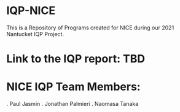 # IQP-NICE
This is a Repository of Programs created for NICE during our 2021 Nantucket IQP Project.

# Link to the IQP report: TBD

# NICE IQP Team Members:
. Paul Jasmin
. Jonathan Palmieri 
. Naomasa Tanaka
